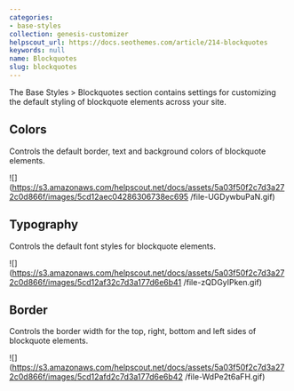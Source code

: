 ```yaml
---
categories:
- base-styles
collection: genesis-customizer
helpscout_url: https://docs.seothemes.com/article/214-blockquotes
keywords: null
name: Blockquotes
slug: blockquotes
---
```

The Base Styles > Blockquotes section contains settings for customizing the
default styling of blockquote elements across your site.

## Colors

Controls the default border, text and background colors of blockquote
elements.

![](https://s3.amazonaws.com/helpscout.net/docs/assets/5a03f50f2c7d3a272c0d866f/images/5cd12aec04286306738ec695
/file-UGDywbuPaN.gif)

## Typography

Controls the default font styles for blockquote elements.

![](https://s3.amazonaws.com/helpscout.net/docs/assets/5a03f50f2c7d3a272c0d866f/images/5cd12af32c7d3a177d6e6b41
/file-zQDGyIPken.gif)

## Border

Controls the border width for the top, right, bottom and left sides of
blockquote elements.

![](https://s3.amazonaws.com/helpscout.net/docs/assets/5a03f50f2c7d3a272c0d866f/images/5cd12afd2c7d3a177d6e6b42
/file-WdPe2t6aFH.gif)


